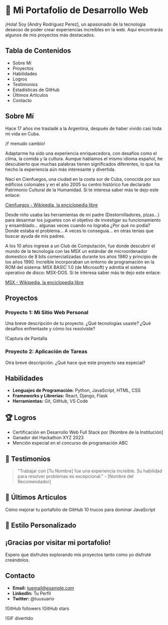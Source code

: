 # 🚀 Mi Portafolio de Desarrollo Web

¡Hola! Soy [Andry Rodriguez Perez], un apasionado de la tecnologia deseoso de poder crear experiencias increíbles en la web. Aquí encontrarás algunos de mis proyectos más destacados.

## Tabla de Contenidos

- Sobre Mí
- Proyectos
- Habilidades
- Logros
- Testimonios
- Estadísticas de GitHub
- Últimos Artículos
- Contacto

## Sobre Mí

Hace 17 años me trasladé a la Argentina, después de haber vivido casi toda mi vida en Cuba. 

¡Y menudo cambio! 

Adaptarme ha sido una experiencia enriquecedora, con desafíos como el clima, la comida y la cultura. Aunque hablamos el mismo idioma español, he descubierto que muchas palabras tienen significados diferentes, lo que ha hecho la experiencia aún más interesante y divertida.

Nací en Cienfuegos, una ciudad en la costa sur de Cuba, conocida por sus edificios coloniales y en el año 2005 su centro histórico fue declarado Patrimonio Cultural de la Humanidad. Si te interesa saber más te dejo este enlace:

[Cienfuegos - Wikipedia, la enciclopedia libre](https://es.wikipedia.org/wiki/Cienfuegos)

Desde niño usaba las herramientas de mi padre (Destornilladores, pizas…) para desarmar los juguetes con el objetivo de investigar su funcionamiento y ensamblado... algunas veces cuando no lograba ¿Por qué no podía? Donde estaba el problema… A veces lo conseguía… en otras tenías que buscar ayuda de mis padres. 

A los 10 años ingrese a un Club de Computación, fue donde descubrir el mundo de la tecnología con las MSX un estándar de microordenador domestico de 8 bits comercializadas durante los años 1980 y principio de los años 1990. Increíble incorporaban un entorno de programación en la ROM del sistema: MSX BASIC 1.0 (de Microsoft) y admitía el sistema operativo de disco: MSX-DOS. Si te interesa saber más te dejo este enlace:

[MSX - Wikipedia, la enciclopedia libre](https://es.wikipedia.org/wiki/MSX)

## Proyectos

### Proyecto 1: Mi Sitio Web Personal
Una breve descripción de tu proyecto. ¿Qué tecnologías usaste? ¿Qué desafíos enfrentaste y cómo los resolviste?

!Captura de Pantalla

### Proyecto 2: Aplicación de Tareas
Otra breve descripción. ¿Qué hace que este proyecto sea especial?

## Habilidades

- **Lenguajes de Programación:** Python, JavaScript, HTML, CSS
- **Frameworks y Librerías:** React, Django, Flask
- **Herramientas:** Git, GitHub, VS Code

## 🏆 Logros

- Certificación en Desarrollo Web Full Stack por [Nombre de la Institución]
- Ganador del Hackathon XYZ 2023
- Mención especial en el concurso de programación ABC

## 💬 Testimonios

> "Trabajar con [Tu Nombre] fue una experiencia increíble. Su habilidad para resolver problemas es excepcional." - [Nombre del Recomendador]

## 📝 Últimos Artículos

Cómo mejorar tu portafolio de GitHub
10 trucos para dominar JavaScript

## 🎨 Estilo Personalizado
<div style=“background-color: #f0f0f0; padding: 10px; border-radius: 5px;”> <h2>¡Gracias por visitar mi portafolio!</h2> <p>Espero que disfrutes explorando mis proyectos tanto como yo disfruté creándolos.</p> </div>

## Contacto

- **Email:** tuemail@example.com
- **LinkedIn:** Tu Perfil
- **Twitter:** @tuusuario

!GitHub followers
!GitHub stars

!GIF divertido


<!--
**arperezinf/arperezinf** is a ✨ _special_ ✨ repository because its `README.md` (this file) appears on your GitHub profile.

Here are some ideas to get you started:

- 🔭 I’m currently working on ...
- 🌱 I’m currently learning ...
- 👯 I’m looking to collaborate on ...
- 🤔 I’m looking for help with ...
- 💬 Ask me about ...
- 📫 How to reach me: ...
- 😄 Pronouns: ...
- ⚡ Fun fact: ...
-->
